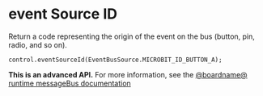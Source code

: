 # event Source ID

Return a code representing the origin of the event on the bus (button, pin, radio, and so on).

```sig
control.eventSourceId(EventBusSource.MICROBIT_ID_BUTTON_A);
```

**This is an advanced API.**  For more information, see the
[@boardname@ runtime messageBus documentation](https://lancaster-university.github.io/microbit-docs/ubit/messageBus/)
